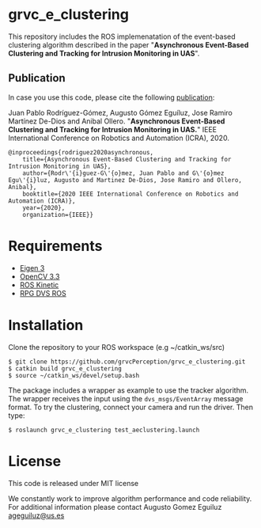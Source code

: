 # grvc_e_clustering 
This repository includes the ROS implemenatation of the event-based clustering algorithm described in the paper "**Asynchronous Event-Based Clustering and Tracking for Intrusion Monitoring in UAS**".

## Publication
In case you use this code, please cite the following [publication](): 

Juan Pablo Rodríguez-Gómez, Augusto Gómez Eguíluz, Jose Ramiro Martínez De-Dios and Anibal Ollero. "**Asynchronous Event-Based Clustering and Tracking for Intrusion Monitoring in UAS.**" IEEE International Conference on Robotics and Automation (ICRA), 2020. 

    @inproceedings{rodriguez2020asynchronous,
        title={Asynchronous Event-Based Clustering and Tracking for Intrusion Monitoring in UAS},
        author={Rodr\'{i}guez-G\'{o}mez, Juan Pablo and G\'{o}mez Egu\'{i}luz, Augusto and Martinez De-Dios, Jose Ramiro and Ollero, Anibal},
        booktitle={2020 IEEE International Conference on Robotics and Automation (ICRA)},
        year={2020},
        organization={IEEE}}

# Requirements
* [Eigen 3](https://eigen.tuxfamily.org/dox/)
* [OpenCV 3.3](https://opencv.org/opencv-3-3/)
* [ROS Kinetic](http://wiki.ros.org/kinetic) 
* [RPG DVS ROS](https://github.com/uzh-rpg/rpg_dvs_ros) 


# Installation
Clone the repository to your ROS workspace (e.g ~/catkin_ws/src) 


    $ git clone https://github.com/grvcPerception/grvc_e_clustering.git
    $ catkin build grvc_e_clustering
    $ source ~/catkin_ws/devel/setup.bash

The package includes a wrapper as example to use the tracker algorithm. The wrapper receives the input using the `dvs_msgs/EventArray` message format. To try the clustering, connect your camera and run the driver. Then type:

    $ roslaunch grvc_e_clustering test_aeclustering.launch

# License
This code is released under MIT license

We constantly work to improve algorithm performance and code reliability. For additional information please contact Augusto Gomez Eguiluz <ageguiluz@us.es>

